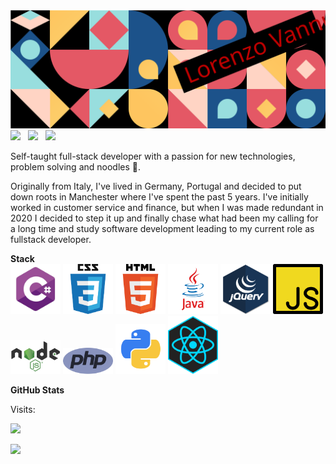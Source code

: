 <img src="./Thur.svg">
<a href="https://twitter.com/vannucci-dev"><img src="https://img.shields.io/badge/Twitter-1DA1F2?style=for-the-badge&logo=twitter&logoColor=white"></img></a>&nbsp;&nbsp; <a href="https://www.linkedin.com/in/vannucci-dev/"><img src="https://img.shields.io/badge/LinkedIn-0077B5?style=for-the-badge&logo=linkedin&logoColor=white"></img></a>&nbsp;&nbsp; 
<a href="https://www.vannucci-dev.com"><img src="https://img.shields.io/badge/Portfolio-100000?style=for-the-badge&logo=vercel&logoColor=white"></img></a>&nbsp;&nbsp;

<p align="left">Self-taught full-stack developer with a passion for new technologies, problem solving and noodles 🍜. </p>

<p align="left">Originally from Italy, I've lived in Germany, Portugal and decided to put down roots in Manchester where I've spent the past 5 years. I've initially worked in customer service and finance, but when I was made redundant in 2020 I decided to step it up and finally chase what had been my calling for a long time and study software development leading to my current role as fullstack developer.</p>

**Stack**<br>
<img src="./c.png" width="80" height="auto">
<img src="./css.png" width="80" height="auto">
<img src="./html.png" width="80" height="auto">
<img src="./java.png" width="80" height="auto">
<img src="./jquery.png" width="80" height="auto">
<img src="./js.png" width="80" height="auto">
<img src="./node.png" width="80" height="auto">
<img src="./php.png" width="80" height="auto">
<img src="./python.png" width="80" height="auto">
<img src="./react.png" width="80" height="auto">

**GitHub Stats**<br>

<p>Visits:</p>
<img width="20%" src="https://profile-counter.glitch.me/{vannucci-dev}/count.svg" />

<p align="left">
  <img width="48%" src="https://github-readme-stats.vercel.app/api?username=vannucci-dev&show_icons=true&theme=tokyonight&count_private=true&include_all_commits=true" /> 
</p>
